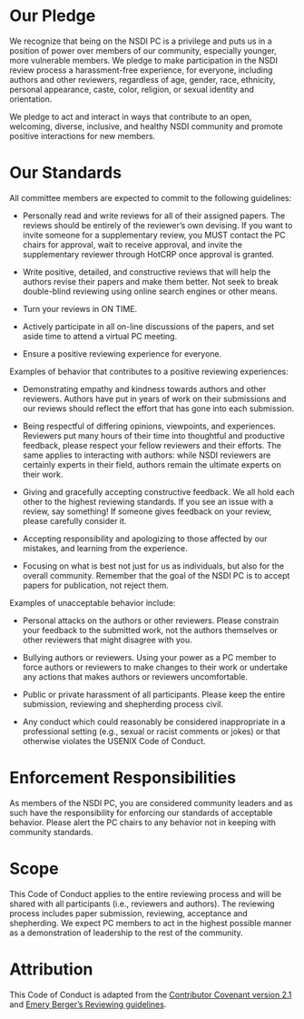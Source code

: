 # Our Pledge

We recognize that being on the NSDI PC is a privilege and puts us in a
position of power over members of our community, especially younger,
more vulnerable members. We pledge to make participation in the NSDI
review process a harassment-free experience, for everyone, including
authors and other reviewers, regardless of age, gender, race,
ethnicity, personal appearance, caste, color, religion, or sexual
identity and orientation.

We pledge to act and interact in ways that contribute to an open,
welcoming, diverse, inclusive, and healthy NSDI community and promote
positive interactions for new members.

# Our Standards

All committee members are expected to commit to the following guidelines:

* Personally read and write reviews for all of their assigned
papers. The reviews should be entirely of the reviewer’s own
devising. If you want to invite someone for a supplementary review,
you MUST contact the PC chairs for approval, wait to receive approval,
and invite the supplementary reviewer through HotCRP once approval is
granted.

* Write positive, detailed, and constructive reviews that will help
the authors revise their papers and make them better.  Not seek to
break double-blind reviewing using online search engines or other
means.

* Turn your reviews in ON TIME.

* Actively participate in all on-line discussions of the papers, and
  set aside time to attend a virtual PC meeting.

* Ensure a positive reviewing experience for everyone.

Examples of behavior that contributes to a positive reviewing experiences:

* Demonstrating empathy and kindness towards authors and other
  reviewers. Authors have put in years of work on their submissions
  and our reviews should reflect the effort that has gone into each
  submission.

* Being respectful of differing opinions, viewpoints, and
  experiences. Reviewers put many hours of their time into thoughtful
  and productive feedback, please respect your fellow reviewers and
  their efforts. The same applies to interacting with authors: while
  NSDI reviewers are certainly experts in their field, authors remain
  the ultimate experts on their work.

* Giving and gracefully accepting constructive feedback. We all hold
  each other to the highest reviewing standards. If you see an issue
  with a review, say something! If someone gives feedback on your
  review, please carefully consider it.

* Accepting responsibility and apologizing to those affected by our
  mistakes, and learning from the experience.

* Focusing on what is best not just for us as individuals, but also
  for the overall community. Remember that the goal of the NSDI PC is
  to accept papers for publication, not reject them.

Examples of unacceptable behavior include:

* Personal attacks on the authors or other reviewers. Please constrain
  your feedback to the submitted work, not the authors themselves or
  other reviewers that might disagree with you.

* Bullying authors or reviewers. Using your power as a PC member to
  force authors or reviewers to make changes to their work or
  undertake any actions that makes authors or reviewers uncomfortable.

* Public or private harassment of all participants. Please keep the
  entire submission, reviewing and shepherding process civil.

* Any conduct which could reasonably be considered inappropriate in a
  professional setting (e.g., sexual or racist comments or jokes) or
  that otherwise violates the USENIX Code of Conduct.

# Enforcement Responsibilities

As members of the NSDI PC, you are considered community leaders and as
such have the responsibility for enforcing our standards of acceptable
behavior. Please alert the PC chairs to any behavior not in keeping
with community standards.

# Scope

This Code of Conduct applies to the entire reviewing process and will
be shared with all participants (i.e., reviewers and authors). The
reviewing process includes paper submission, reviewing, acceptance and
shepherding. We expect PC members to act in the highest possible
manner as a demonstration of leadership to the rest of the community.

# Attribution

This Code of Conduct is adapted from the [Contributor Covenant version
2.1](https://www.contributor-covenant.org/version/2/1/code_of_conduct.html)
and [Emery Berger’s Reviewing
guidelines](https://emeryblogger.com/2018/03/22/reviewing-guidelines-for-program-committee-members/).
